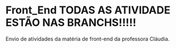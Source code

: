 # Front_End TODAS AS ATIVIDADE ESTÃO NAS BRANCHS!!!!!
Envio de atividades da matéria de front-end da professora Cláudia.


